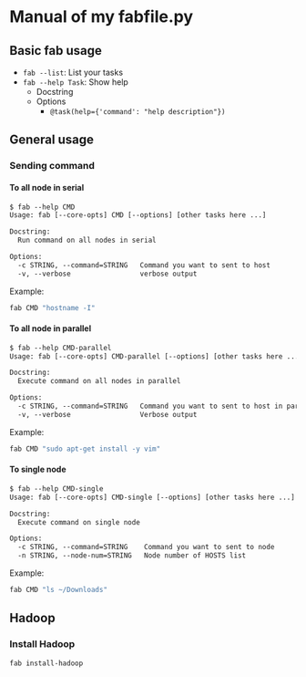 # Manual of my fabfile.py

## Basic fab usage

* `fab --list`: List your tasks
* `fab --help Task`: Show help
    * Docstring
    * Options
        * `@task(help={'command': "help description"})`

## General usage

### Sending command

#### To all node in serial

```txt
$ fab --help CMD
Usage: fab [--core-opts] CMD [--options] [other tasks here ...]

Docstring:
  Run command on all nodes in serial

Options:
  -c STRING, --command=STRING   Command you want to sent to host
  -v, --verbose                 verbose output
```

Example:

```sh
fab CMD "hostname -I"
```

#### To all node in parallel

```txt
$ fab --help CMD-parallel
Usage: fab [--core-opts] CMD-parallel [--options] [other tasks here ...]

Docstring:
  Execute command on all nodes in parallel

Options:
  -c STRING, --command=STRING   Command you want to sent to host in parallel
  -v, --verbose                 Verbose output
```

Example:

```sh
fab CMD "sudo apt-get install -y vim"
```

#### To single node

```txt
$ fab --help CMD-single
Usage: fab [--core-opts] CMD-single [--options] [other tasks here ...]

Docstring:
  Execute command on single node

Options:
  -c STRING, --command=STRING    Command you want to sent to node
  -n STRING, --node-num=STRING   Node number of HOSTS list
```

Example:

```sh
fab CMD "ls ~/Downloads"
```

## Hadoop

### Install Hadoop

```
fab install-hadoop
```

